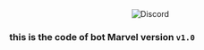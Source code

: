<div align="center">
    <img src="https://i.imgur.com/uCsIBYG.png" alt="Discord"/>
  </div>

### this is the code of bot Marvel version `v1.0`
>

